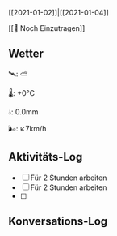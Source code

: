 [[2021-01-02]]|[[2021-01-04]]

[[📅 Noch Einzutragen]]

## Wetter

🛰: ⛅️

🌡: +0°C

💧: 0.0mm

🌬: ↙7km/h

## Aktivitäts-Log

- [ ] Für 2 Stunden arbeiten
- [ ] Für 2 Stunden arbeiten
- [ ] 

## Konversations-Log

